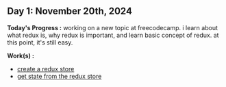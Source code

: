## Day 1: November 20th, 2024

**Today's Progress :**  working on a new topic at freecodecamp. i learn about what redux is, why redux is important, and learn basic concept of redux. at this point, it's still easy.

**Work(s) :**
- [create a redux store](/resources/create-a-redux-store.txt)
- [get state from the redux store](/resources/get-state-from-the-redux-store.txt)


